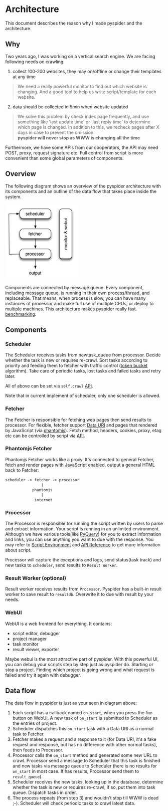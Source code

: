Architecture
============

This document describes the reason why I made pyspider and the architecture.

Why
---
Two years ago, I was working on a vertical search engine. We are facing following needs on crawling:

1. collect 100-200 websites, they may on/offline or change their templates at any time
> We need a really powerful monitor to find out which website is changing. And a good tool to help us write script/template for each website.

2. data should be collected in 5min when website updated
> We solve this problem by check index page frequently, and use something like 'last update time' or 'last reply time' to determine which page is changed. In addition to this, we recheck pages after X days in case to prevent the omission.  
> **pyspider will never stop as WWW is changing all the time**

Furthermore, we have some APIs from our cooperators, the API may need POST, proxy, request signature etc. Full control from script is more convenient than some global parameters of components.

Overview
--------
The following diagram shows an overview of the pyspider architecture with its components and an outline of the data flow that takes place inside the system.

![pyspider](imgs/pyspider-arch.png)

Components are connected by message queue. Every component, including message queue, is running in their own process/thread, and replaceable. That means, when process is slow, you can have many instances of processor and make full use of multiple CPUs, or deploy to multiple machines. This architecture makes pyspider really fast. [benchmarking](https://gist.github.com/binux/67b276c51e988f8e2c31#comment-1339242).

Components
----------

### Scheduler
The Scheduler receives tasks from newtask_queue from processor. Decide whether the task is new or requires re-crawl. Sort tasks according to priority and feeding them to fetcher with traffic control ([token bucket](http://en.wikipedia.org/wiki/Token_bucket) algorithm). Take care of periodic tasks, lost tasks and failed tasks and retry later.

All of above can be set via `self.crawl` [API](apis/). 

Note that in current implement of scheduler, only one scheduler is allowed.

### Fetcher
The Fetcher is responsible for fetching web pages then send results to processor. For flexible, fetcher support [Data URI](http://en.wikipedia.org/wiki/Data_URI_scheme) and pages that rendered by JavaScript (via [phantomjs](http://phantomjs.org/)). Fetch method, headers, cookies, proxy, etag etc can be controlled by script via [API](apis/self.crawl/#fetch).

### Phantomjs Fetcher
Phantomjs Fetcher works like a proxy. It's connected to general Fetcher, fetch and render pages with JavaScript enabled, output a general HTML back to Fetcher:

```
scheduler -> fetcher -> processor
                |
            phantomjs
                |
             internet
```

### Processor
The Processor is responsible for running the script written by users to parse and extract information. Your script is running in an unlimited environment. Although we have various tools(like [PyQuery](https://pythonhosted.org/pyquery/)) for you to extract information and links, you can use anything you want to due with the response. You may refer to [Script Environment](Script-Environment) and [API Reference](apis/) to get more information about script.

Processor will capture the exceptions and logs, send status(task track) and new tasks to `scheduler`, send results to `Result Worker`.

### Result Worker (optional)
Result worker receives results from `Processor`. Pyspider has a built-in result worker to save result to `resultdb`. Overwrite it to due with result by your needs.

### WebUI
WebUI is a web frontend for everything. It contains:

* script editor, debugger
* project manager
* task monitor
* result viewer, exporter

Maybe webui is the most attractive part of pyspider. With this powerful UI, you can debug your scripts step by step just as pyspider do. Starting or stop a project. Finding which project is going wrong and what request is failed and try it again with debugger.

Data flow
---------
The data flow in pyspider is just as your seen in diagram above:

1. Each script has a callback named `on_start`, when you press the `Run` button on WebUI. A new task of `on_start` is submitted to Scheduler as the entries of project.
2. Scheduler dispatches this `on_start` task with a Data URI as a normal task to Fetcher.
3. Fetcher makes a request and a response to it (for Data URI, it's a fake request and response, but has no difference with other normal tasks), then feeds to Processor.
4. Processor calls the `on_start` method and generated some new URL to crawl. Processor send a message to Scheduler that this task is finished and new tasks via message queue to Scheduler (here is no results for `on_start` in most case. If has results, Processor send them to `result_queue`).
5. Scheduler receives the new tasks, looking up in the database, determine whether the task is new or requires re-crawl, if so, put them into task queue. Dispatch tasks in order.
6. The process repeats (from step 3) and wouldn't stop till WWW is dead ;-). Scheduler will check periodic tasks to crawl latest data.
